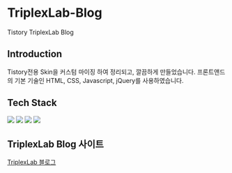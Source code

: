 # TriplexLab-Blog
Tistory TriplexLab Blog

## Introduction
Tistory전용 Skin을 커스텀 마이징 하여 정리되고, 깔끔하게 만들었습니다.
프론트앤드의 기본 기술인 HTML, CSS, Javascript, jQuery를 사용하였습니다.

## Tech Stack
![](https://img.shields.io/badge/Javascript-F7DF1E?style=flat-square&logo=JavaScript&logoColor=black)
![](https://img.shields.io/badge/HTML5-E34F26?style=flat-square&logo=HTML5&logoColor=white)
![](https://img.shields.io/badge/CSS3-1572B6?style=flat-square&logo=CSS3&logoColor=white)
![](https://img.shields.io/badge/jquery-1572B6?style=flat-square&logo=jquery&logoColor=white)

## TriplexLab Blog 사이트
[TriplexLab 블로그](https://triplexlab.tistory.com/)